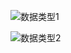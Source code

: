 ![数据类型1](C:\Users\Administrator\Desktop\Mat\image\数据类型1.png)

![数据类型2](C:\Users\Administrator\Desktop\Mat\image\数据类型2.png)